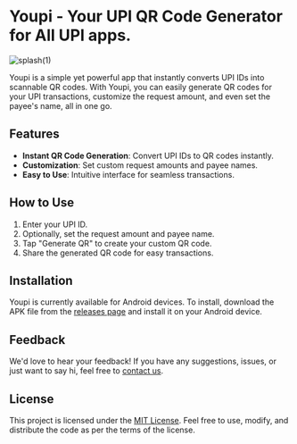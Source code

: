 # Youpi - Your UPI QR Code Generator for All UPI apps.
![splash(1)](https://github.com/user-attachments/assets/44485e6e-79b7-46ee-8005-3f11c85cd384)


Youpi is a simple yet powerful app that instantly converts UPI IDs into scannable QR codes. With Youpi, you can easily generate QR codes for your UPI transactions, customize the request amount, and even set the payee's name, all in one go.

## Features

- **Instant QR Code Generation**: Convert UPI IDs to QR codes instantly.
- **Customization**: Set custom request amounts and payee names.
- **Easy to Use**: Intuitive interface for seamless transactions.

## How to Use

1. Enter your UPI ID.
2. Optionally, set the request amount and payee name.
3. Tap "Generate QR" to create your custom QR code.
4. Share the generated QR code for easy transactions.

## Installation

Youpi is currently available for Android devices. To install, download the APK file from the [releases page](https://github.com/ybtheflash/youpi/releases/) and install it on your Android device.

## Feedback

We'd love to hear your feedback! If you have any suggestions, issues, or just want to say hi, feel free to [contact us](mailto:ybtheflash@gmail.com).

## License

This project is licensed under the [MIT License](https://github.com/ybtheflash/youpi/blob/master/LICENSE). Feel free to use, modify, and distribute the code as per the terms of the license.
